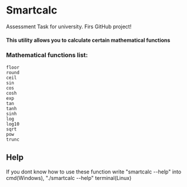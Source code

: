 # Smartcalc
Assessment Task for university.
Firs GitHub project!

#### This utility allows you to calculate certain mathematical functions

### Mathematical functions list:
```
floor
round
ceil
sin
cos
cosh
exp
tan
tanh
sinh
log
log10
sqrt
pow
trunc
```
## Help
If you dont know how to use these function write "smartcalc --help" into cmd(Windows), "./smartcalc --help" terminal(Linux)
